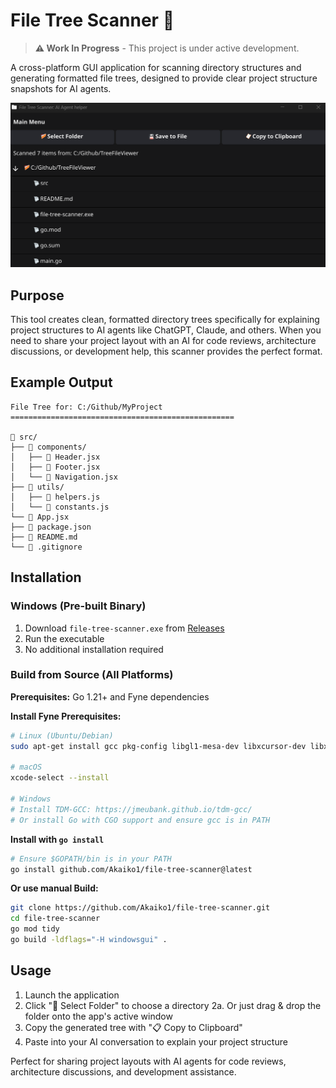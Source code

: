 # File Tree Scanner 🌳

> **⚠️ Work In Progress** - This project is under active development.

A cross-platform GUI application for scanning directory structures and generating formatted file trees, designed to provide clear project structure snapshots for AI agents.

![File Tree Scanner GUI](src/gui_example.png)

## Purpose

This tool creates clean, formatted directory trees specifically for explaining project structures to AI agents like ChatGPT, Claude, and others. When you need to share your project layout with an AI for code reviews, architecture discussions, or development help, this scanner provides the perfect format.

## Example Output

```
File Tree for: C:/Github/MyProject
==================================================

📁 src/
├── 📁 components/
│   ├── 📄 Header.jsx
│   ├── 📄 Footer.jsx
│   └── 📄 Navigation.jsx
├── 📁 utils/
│   ├── 📄 helpers.js
│   └── 📄 constants.js
└── 📄 App.jsx
├── 📄 package.json
├── 📄 README.md
└── 📄 .gitignore
```

## Installation

### Windows (Pre-built Binary)
1. Download `file-tree-scanner.exe` from [Releases](../../releases)
2. Run the executable
3. No additional installation required

### Build from Source (All Platforms)
**Prerequisites:** Go 1.21+ and Fyne dependencies

**Install Fyne Prerequisites:**
```bash
# Linux (Ubuntu/Debian)
sudo apt-get install gcc pkg-config libgl1-mesa-dev libxcursor-dev libxrandr-dev libxinerama-dev libxi-dev

# macOS
xcode-select --install

# Windows
# Install TDM-GCC: https://jmeubank.github.io/tdm-gcc/
# Or install Go with CGO support and ensure gcc is in PATH
```

**Install with `go install`**
```bash
# Ensure $GOPATH/bin is in your PATH
go install github.com/Akaiko1/file-tree-scanner@latest
```


**Or use manual Build:**
```bash
git clone https://github.com/Akaiko1/file-tree-scanner.git
cd file-tree-scanner
go mod tidy
go build -ldflags="-H windowsgui" .
```

## Usage

1. Launch the application
2. Click "📁 Select Folder" to choose a directory
    2a. Or just drag & drop the folder onto the app's active window
3. Copy the generated tree with "📋 Copy to Clipboard"
4. Paste into your AI conversation to explain your project structure

Perfect for sharing project layouts with AI agents for code reviews, architecture discussions, and development assistance.

